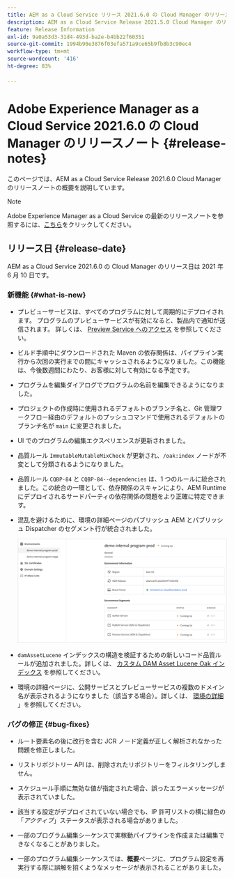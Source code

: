 ```yaml
---
title: AEM as a Cloud Service リリース 2021.6.0 の Cloud Manager のリリースノート
description: AEM as a Cloud Service Release 2021.5.0 Cloud Manager のリリースノート
feature: Release Information
exl-id: 9a0a53d3-31d4-493d-ba2e-b4bb22f60351
source-git-commit: 1994b90e3876f03efa571a9ce65b9fb8b3c90ec4
workflow-type: tm+mt
source-wordcount: '416'
ht-degree: 83%

---
```


# Adobe Experience Manager as a Cloud Service 2021.6.0 の Cloud Manager のリリースノート {#release-notes}

このページでは、AEM as a Cloud Service Release 2021.6.0 Cloud Manager のリリースノートの概要を説明しています。

>[!NOTE]
>Adobe Experience Manager as a Cloud Service の最新のリリースノートを参照するには、[こちら](https://experienceleague.adobe.com/docs/experience-manager-cloud-service/release-notes/release-notes/release-notes-current.html?lang=ja)をクリックしてください。

## リリース日 {#release-date}

AEM as a Cloud Service 2021.6.0 の Cloud Manager のリリース日は 2021 年 6 月 10 日です。

### 新機能 {#what-is-new}

* プレビューサービスは、すべてのプログラムに対して周期的にデプロイされます。 プログラムのプレビューサービスが有効になると、製品内で通知が送信されます。 詳しくは、 [Preview Service へのアクセス](/help/implementing/cloud-manager/manage-environments.md#access-preview-service) を参照してください。

* ビルド手順中にダウンロードされた Maven の依存関係は、パイプライン実行から次回の実行までの間にキャッシュされるようになりました。この機能は、今後数週間にわたり、お客様に対して有効になる予定です。

* プログラムを編集ダイアログでプログラムの名前を編集できるようになりました。

* プロジェクトの作成時に使用されるデフォルトのブランチ名と、Git 管理ワークフロー経由のデフォルトのプッシュコマンドで使用されるデフォルトのブランチ名が `main` に変更されました。

* UI でのプログラムの編集エクスペリエンスが更新されました。

* 品質ルール `ImmutableMutableMixCheck` が更新され、`/oak:index` ノードが不変として分類されるようになりました。

* 品質ルール `CQBP-84` と `CQBP-84--dependencies` は、1 つのルールに統合されました。この統合の一環として、依存関係のスキャンにより、AEM Runtime にデプロイされるサードパーティの依存関係の問題をより正確に特定できます。

* 混乱を避けるために、環境の詳細ページのパブリッシュ AEM とパブリッシュ Dispatcher のセグメント行が統合されました。

  ![Publish Dispatcher](/help/implementing/cloud-manager/release-notes/assets/aem-dispatcher.png)

* `damAssetLucene` インデックスの構造を検証するための新しいコード品質ルールが追加されました。詳しくは、 [カスタム DAM Asset Lucene Oak インデックス](/help/implementing/cloud-manager/custom-code-quality-rules.md#oakpal-damAssetLucene-sanity-check) を参照してください。

* 環境の詳細ページに、公開サービスとプレビューサービスの複数のドメイン名が表示されるようになりました（該当する場合）。詳しくは、 [環境の詳細](https://experienceleague.adobe.com/docs/experience-manager-cloud-service/implementing/using-cloud-manager/manage-environments.html?lang=ja#viewing-environment) 」を参照してください。

### バグの修正 {#bug-fixes}

* ルート要素名の後に改行を含む JCR ノード定義が正しく解析されなかった問題を修正しました。

* リストリポジトリー API は、削除されたリポジトリーをフィルタリングしません。

* スケジュール手順に無効な値が指定された場合、誤ったエラーメッセージが表示されていました。

* 該当する設定がデプロイされていない場合でも、IP 許可リストの横に緑色の「*アクティブ*」ステータスが表示される場合がありました。

* 一部のプログラム編集シーケンスで実稼動パイプラインを作成または編集できなくなることがありました。

* 一部のプログラム編集シーケンスでは、**概要**&#x200B;ページに、プログラム設定を再実行する際に誤解を招くようなメッセージが表示されることがありました。
